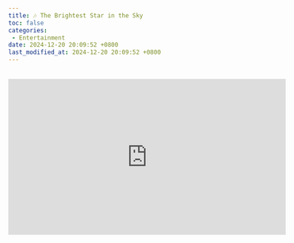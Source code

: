 ```yaml
---
title: 🎶 The Brightest Star in the Sky
toc: false
categories:
 - Entertainment
date: 2024-12-20 20:09:52 +0800
last_modified_at: 2024-12-20 20:09:52 +0800
---
```


<br>

<iframe class="iframe--video" width="560" height="315" src="https://www.youtube.com/embed/Z7qgMJCmAHs?si=sK36zIltgc2TQEJT" title="YouTube video player" frameborder="0" allow="accelerometer; autoplay; clipboard-write; encrypted-media; gyroscope; picture-in-picture; web-share" referrerpolicy="strict-origin-when-cross-origin" allowfullscreen></iframe>

<br>